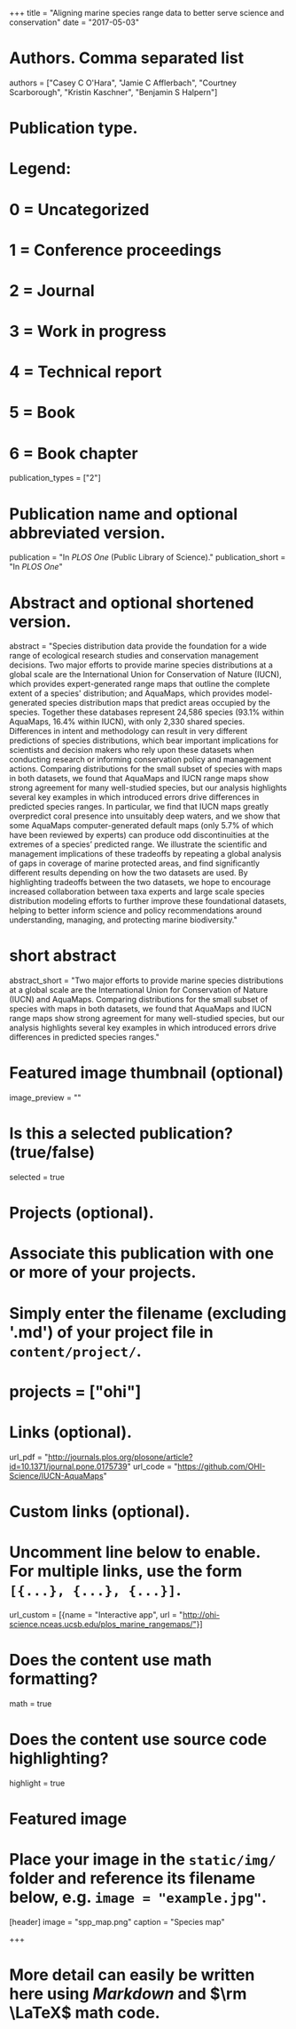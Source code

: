 +++
title = "Aligning marine species range data to better serve science and conservation"
date = "2017-05-03"

# Authors. Comma separated list
authors = ["Casey C O'Hara", "Jamie C Afflerbach", "Courtney Scarborough", "Kristin Kaschner", "Benjamin S Halpern"]

# Publication type.
# Legend:
# 0 = Uncategorized
# 1 = Conference proceedings
# 2 = Journal
# 3 = Work in progress
# 4 = Technical report
# 5 = Book
# 6 = Book chapter
publication_types = ["2"]

# Publication name and optional abbreviated version.
publication = "In *PLOS One* (Public Library of Science)."
publication_short = "In *PLOS One*"

# Abstract and optional shortened version.
abstract = "Species distribution data provide the foundation for a wide range of ecological research studies and conservation management decisions. Two major efforts to provide marine species distributions at a global scale are the International Union for Conservation of Nature (IUCN), which provides expert-generated range maps that outline the complete extent of a species' distribution; and AquaMaps, which provides model-generated species distribution maps that predict areas occupied by the species. Together these databases represent 24,586 species (93.1% within AquaMaps, 16.4% within IUCN), with only 2,330 shared species. Differences in intent and methodology can result in very different predictions of species distributions, which bear important implications for scientists and decision makers who rely upon these datasets when conducting research or informing conservation policy and management actions. Comparing distributions for the small subset of species with maps in both datasets, we found that AquaMaps and IUCN range maps show strong agreement for many well-studied species, but our analysis highlights several key examples in which introduced errors drive differences in predicted species ranges. In particular, we find that IUCN maps greatly overpredict coral presence into unsuitably deep waters, and we show that some AquaMaps computer-generated default maps (only 5.7% of which have been reviewed by experts) can produce odd discontinuities at the extremes of a species’ predicted range. We illustrate the scientific and management implications of these tradeoffs by repeating a global analysis of gaps in coverage of marine protected areas, and find significantly different results depending on how the two datasets are used. By highlighting tradeoffs between the two datasets, we hope to encourage increased collaboration between taxa experts and large scale species distribution modeling efforts to further improve these foundational datasets, helping to better inform science and policy recommendations around understanding, managing, and protecting marine biodiversity."
# short abstract
abstract_short = "Two major efforts to provide marine species distributions at a global scale are the International Union for Conservation of Nature (IUCN) and AquaMaps. Comparing distributions for the small subset of species with maps in both datasets, we found that AquaMaps and IUCN range maps show strong agreement for many well-studied species, but our analysis highlights several key examples in which introduced errors drive differences in predicted species ranges."

# Featured image thumbnail (optional)
image_preview = ""

# Is this a selected publication? (true/false)
selected = true

# Projects (optional).
#   Associate this publication with one or more of your projects.
#   Simply enter the filename (excluding '.md') of your project file in `content/project/`.
# projects = ["ohi"]

# Links (optional).
url_pdf = "http://journals.plos.org/plosone/article?id=10.1371/journal.pone.0175739"
url_code = "https://github.com/OHI-Science/IUCN-AquaMaps"

# Custom links (optional).
#   Uncomment line below to enable. For multiple links, use the form `[{...}, {...}, {...}]`.
url_custom = [{name = "Interactive app", url = "http://ohi-science.nceas.ucsb.edu/plos_marine_rangemaps/"}]

# Does the content use math formatting?
math = true

# Does the content use source code highlighting?
highlight = true

# Featured image
# Place your image in the `static/img/` folder and reference its filename below, e.g. `image = "example.jpg"`.
[header]
image = "spp_map.png"
caption = "Species map"

+++

# More detail can easily be written here using *Markdown* and $\rm \LaTeX$ math code.
